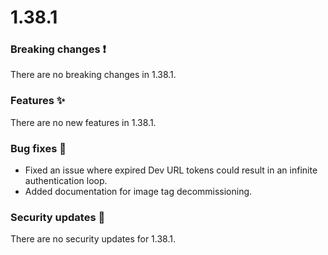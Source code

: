 # 1.38.1

### Breaking changes ❗

There are no breaking changes in 1.38.1.

### Features ✨

There are no new features in 1.38.1.

### Bug fixes 🐛

- Fixed an issue where expired Dev URL tokens could result in an infinite
  authentication loop.
- Added documentation for image tag decommissioning.

### Security updates 🔐

There are no security updates for 1.38.1.
